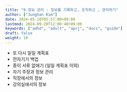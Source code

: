 ```yaml
---
title: "9.정보 관리 : 정보를 기록하고, 조직하고 , 관리하기"
author: ["Junghan Kim"]
date: 2024-05-18T05:57:00+09:00
lastmod: 2024-09-20T12:00:40+09:00
keywords: ["adhd", "adult", "aprj", "docs", "guide"]
draft: false
weight: 10
---
```


<!--more-->

-   또 다시 일일 계획표
-   전자기기 백업
-   종이 서류 없애기 (일일 계획표 이외)
-   자기 주장과 정보 관리
-   직장에서의 정보
-   강의실에서의 정보

